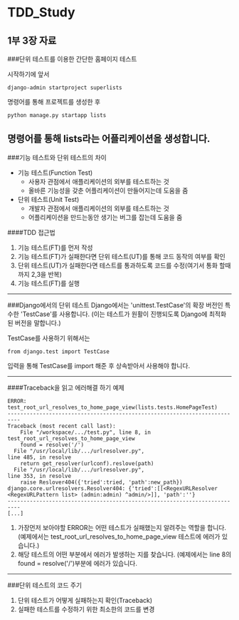 # TDD_Study

1부 3장 자료
---------------------------------------------------------------------------
###단위 테스트를 이용한 간단한 홈페이지 테스트

시작하기에 앞서
```
django-admin startproject superlists
```
명령어를 통해 프로젝트를 생성한 후

```
python manage.py startapp lists
```
명령어를 통해 lists라는 어플리케이션을 생성합니다.
---------------------------------------------------------------------------
###기능 테스트와 단위 테스트의 차이
- 기능 테스트(Function Test)
  - 사용자 관점에서 애플리케이션의 외부를 테스트하는 것
  - 올바른 기능성을 갖춘 어플리케이션이 만들어지는데 도움을 줌
- 단위 테스트(Unit Test)
  - 개발자 관점에서 애플리케이션의 외부를 테스트하는 것
  - 어플리케이션을 만드는동안 생기는 버그를 잡는데 도움을 줌

####TDD 접근법
 1. 기능 테스트(FT)를 먼저 작성
 1. 기능 테스트(FT)가 실패한다면 단위 테스트(UT)를 통해 코드 동작의 여부를 확인
 1. 단위 테스트(UT)가 실패한다면 테스트를 통과하도록 코드를 수정(여기서 통화 할때까지 2,3을 반복)
 1. 기능 테스트(FT)를 실행
---------------------------------------------------------------------------
###Django에서의 단위 테스트
Django에서는 'unittest.TestCase'의 확장 버전인 특수한 'TestCase'를 사용합니다.
(이는 테스트가 원활이 진행되도록 Django에 최적화된 버전을 말합니다.)

TestCase를 사용하기 위해서는
```
from django.test import TestCase
```
입력을 통해 TestCase를 import 해준 후 상속받아서 사용해야 합니다.

----------------------------------------------------------------------------
####Traceback을 읽고 에러해결 하기
예제

```
ERROR: test_root_url_resolves_to_home_page_view(lists.tests.HomePageTest)
--------------------------------------------------------------------------
Traceback (most recent call last):
    File "/workspace/.../test.py", line 8, in
test_root_url_resolves_to_home_page_view
    found = resolve('/')
  File "/usr/local/lib/.../urlresolver.py",
line 485, in resolve
    return get_resolver(urlconf).reslove(path)
  File "/usr/local/lib/.../urlresolver.py",
line 353, in resolve
    raise Reslover404({'tried':tried, 'path':new_path})
django.core.urlresolvers.Resolver404: {'tried':[[<RegexURLResolver
<RegexURLPattern list> (admin:admin) ^admin/>]], 'path':''}
--------------------------------------------------------------------------
[...]
```

1. 가장먼저 보아야할 ERROR는 어떤 테스트가 실패했는지 알려주는 역할을 합니다.
(예제에서는 test_root_url_resolves_to_home_page_view 테스트에 에러가 있습니다.)
1. 해당 테스트의 어떤 부분에서 에러가 발생하는 지를 찾습니다.
(예제에서는 line 8의 found = resolve('/')부분에 에러가 있습니다.
-----------------------------------------------------------------------------
###단위 테스트의 코드 주기
1. 단위 테스트가 어떻게 실패하는지 확인(Traceback)
1. 실패한 테스트를 수정하기 위한 최소한의 코드를 변경
